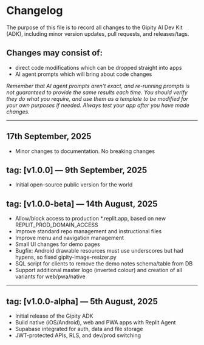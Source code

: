 # Changelog

The purpose of this file is to record all changes to the Gipity AI Dev Kit (ADK), including minor version updates, pull requests, and releases/tags.

## Changes may consist of:
- direct code modifications which can be dropped straight into apps
- AI agent prompts which will bring about code changes

*Remember that AI agent prompts aren't exact, and re-running prompts is not guaranteed to provide the same results each time. You should verify they do what you require, and use them as a template to be modified for your own purposes if needed. Always test your app after you have made changes.*

---

## 17th September, 2025
- Minor changes to documentation. No breaking changes

## tag: [v1.0.0] — 9th September, 2025
- Initial open-source public version for the world

## tag: [v1.0.0-beta] — 14th August, 2025
- Allow/block access to production *.replit.app, based on new REPLIT_PROD_DOMAIN_ACCESS
- Improve standard repo management and instructional files
- Improve menu and navigation management
- Small UI changes for demo pages
- Bugfix: Android drawable resources must use underscores but had hypens, so fixed gipity-image-resizer.py
- SQL script for clients to remove the demo notes schema/table from DB
- Support additional master logo (inverted colour) and creation of all variants for web/pwa/native

---

## tag: [v1.0.0-alpha] — 5th August, 2025
- Initial release of the Gipity ADK
- Build native (iOS/Android), web and PWA apps with Replit Agent
- Supabase integrated for auth, data and file storage
- JWT-protected APIs, RLS, and dev/prod switching